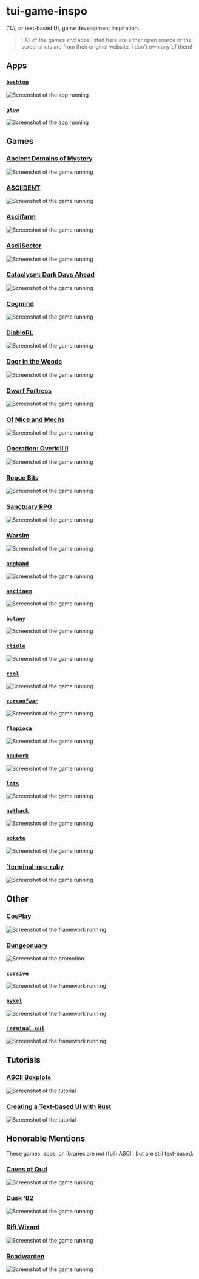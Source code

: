 <!-- cSpell:ignoreRegExp \[`.*`\] -->
<!-- cSpell:words ASCIIDENT Asciifarm Boxplots CogMind CosPlay Diablo Dungeonuary Mechs Roadwarden Warsim -->

# tui-game-inspo

_TUI_, or text-based UI, game development inspiration.

> ❕ All of the games and apps listed here are either open source or the
> screenshots are from their original website. I don't own any of them!

## Apps

### [`bashtop`](https://github.com/aristocratos/bashtop)

![Screenshot of the app running](images/bashtop.png)

### [`glow`](https://github.com/charmbracelet/glow)

![Screenshot of the app running](images/glow.gif)

## Games

### [Ancient Domains of Mystery](https://www.linuxlinks.com/Ancient-Domains-of-Mystery/)

![Screenshot of the game running](images/adom.webp)

### [ASCIIDENT](https://store.steampowered.com/app/1113220/ASCIIDENT/)

![Screenshot of the game running](images/asciident.jpg)

### [Asciifarm](https://github.com/jmdejong/Asciifarm)

![Screenshot of the game running](images/ascii-farm.png)

### [AsciiSector](https://www.linuxlinks.com/AsciiSector/)

![Screenshot of the game running](images/ascii-sector.webp)

### [Cataclysm: Dark Days Ahead](https://cataclysmdda.org/)

![Screenshot of the game running](images/catacylsm.jpeg)

### [Cogmind](https://store.steampowered.com/app/722730/Cogmind/)

![Screenshot of the game running](images/cogmind.jpg)

### [DiabloRL](https://diablo.chaosforge.org/)

![Screenshot of the game running](images/diablo-rl.png)

### [Door in the Woods](https://store.steampowered.com/app/1189230/Door_in_the_Woods/)

![Screenshot of the game running](images/door-in-the-woods.png)

### [Dwarf Fortress](http://www.bay12games.com/dwarves/)

![Screenshot of the game running](images/dwarf-fortress.jpeg)

### [Of Mice and Mechs](https://github.com/MarxMustermann/OfMiceAndMechs)

![Screenshot of the game running](images/mice-and-mechs.png)

### [Operation: Overkill II](https://www.pcmag.com/news/the-forgotten-world-of-bbs-door-games)

![Screenshot of the game running](images/operation-overkill-ii.jpg)

### [Rogue Bits](https://store.steampowered.com/app/949790/Rogue_Bit/)

![Screenshot of the game running](images/rogue-bit.jpg)

### [Sanctuary RPG](http://www.sanctuaryrpg.com)

![Screenshot of the game running](images/sanctuary-rpg.jpeg)

### [Warsim](https://store.steampowered.com/app/659540/Warsim_The_Realm_of_Aslona/)

![Screenshot of the game running](images/warsim.jpg)

### [`angband`](https://github.com/angband/angband)

![Screenshot of the game running](images/angband.png)

### [`asciinem`](https://github.com/hjaremko/asciinem)

![Screenshot of the game running](images/asciinem.png)

### [`botany`](https://github.com/jifunks/botany/)

![Screenshot of the game running](images/botany.png)

### [`clidle`](https://github.com/ajeetdsouza/clidle)

![Screenshot of the game running](images/clidle.png)

### [`csol`](https://github.com/nielssp/csol)

![Screenshot of the game running](images/csol.png)

### [`curseofwar`](https://github.com/a-nikolaev/curseofwar/)

![Screenshot of the game running](images/curseofwar.png)

### [`flapioca`](https://github.com/kbrgl/flapioca)

![Screenshot of the game running](images/flapioca.png)

### [`hauberk`](https://github.com/munificent/hauberk)

![Screenshot of the game running](images/hauberk.png)

### [`lots`](https://github.com/sourcerer-io/lots)

![Screenshot of the game running](images/lots.webp)

### [`nethack`](https://github.com/NetHack/NetHack)

![Screenshot of the game running](images/nethack.jpeg)

### [`pokete`](https://github.com/lxgr-linux/pokete)

![Screenshot of the game running](images/pokete.png)

### [`terminal-rpg-ruby](https://github.com/mishalzaman/terminal-rpg-ruby)

![Screenshot of the game running](images/terminal-rpg-ruby.png)

## Other

### [CosPlay](https://github.com/nivanov/cosplay)

![Screenshot of the framework running](images/cosplay.gif)

### [Dungeonuary](https://itch.io/jam/dungeonuary)

![Screenshot of the promotion](images/dungeonuary.jpeg)

### [`cursive`](https://github.com/gyscos/cursive)

![Screenshot of the framework running](images/cursive.png)

### [`pyxel`](https://github.com/kitao/pyxel)

![Screenshot of the framework running](images/pyxel.gif)

### [`Terminal.Gui`](https://github.com/gui-cs/Terminal.Gui)

![Screenshot of the framework running](images/terminal-gui.gif)

## Tutorials

### [ASCII Boxplots](https://arthur.maheo.net/ascii-boxplots/)

![Screenshot of the tutorial](images/boxplots.png)

### [Creating a Text-based UI with Rust](https://dev.to/protium/creating-a-text-based-ui-with-rust-420)

![Screenshot of the tutorial](images/protium.gif)

## Honorable Mentions

These games, apps, or libraries are not (full) ASCII, but are still text-based:

### [Caves of Qud](https://store.steampowered.com/app/233450/Caves_of_Qud/)

![Screenshot of the game running](images/caves-of-qud.jpg)

### [Dusk '82](https://store.steampowered.com/app/1465510/DUSK_82_ULTIMATE_EDITION/)

![Screenshot of the game running](images/dusk-82.jpg)

### [Rift Wizard](https://store.steampowered.com/app/1091500/Rift_Wizard/)

![Screenshot of the game running](images/rift-wizard.jpg)

### [Roadwarden](https://store.steampowered.com/app/1091500/Roadwarden/)

![Screenshot of the game running](images/road-warden.jpg)
